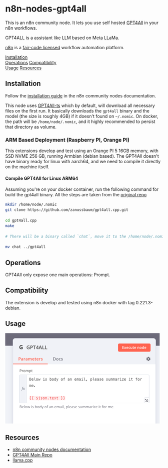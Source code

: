 # n8n-nodes-gpt4all

This is an n8n community node. It lets you use self hosted [GPT4All](https://github.com/nomic-ai/gpt4all) in your n8n workflows.

GPT4ALL is a assistant like LLM based on Meta LLaMa.

[n8n](https://n8n.io/) is a [fair-code licensed](https://docs.n8n.io/reference/license/) workflow automation platform.

[Installation](#installation)  
[Operations](#operations)
[Compatibility](#compatibility)  
[Usage](#usage)
[Resources](#resources)

## Installation

Follow the [installation guide](https://docs.n8n.io/integrations/community-nodes/installation/) in the n8n community nodes documentation.

This node uses [GPT4All-ts](https://github.com/nomic-ai/gpt4all-ts) which by default, will download all necessary files on the first run. It basically downloads the `gpt4all` binary and the model (the size is roughly 4GB) if it doesn't found on `~/.nomic`. On docker, the path will be `/home/node/.nomic`, and it highly recommended to persist that directory as volume.

### ARM Based Deployment (Raspberry PI, Orange PI)

This extensions develop and test using an Orange PI 5 16GB memory, with SSD NVME 256 GB, running Armbian (debian based). The GPT4All doesn't have binary ready for linux with aarch64, and we need to compile it directly on the machine itself.

#### Compile GPT4All for Linux ARM64

Assuming you're on your docker container, run the following command for build the gpt4all binary. All the steps are taken from the [original repo](https://github.com/zanussbaum/gpt4all.cpp)

```bash
mkdir /home/node/.nomic
git clone https://github.com/zanussbaum/gpt4all.cpp.git

cd gpt4all.cpp
make

# There will be a binary called `chat`, move it to the /home/node/.nomic with name gpt4all

mv chat ../gpt4all
```

## Operations

GPT4All only expose one main operations: Prompt.

## Compatibility

The extension is develop and tested using n8n docker with tag 0.221.3-debian.

## Usage

![Sample usages of GPT4All node](./gpt4-sample-usagse.png)

## Resources

* [n8n community nodes documentation](https://docs.n8n.io/integrations/community-nodes/)
* [GPT4All Main Repo](https://github.com/nomic-ai/gpt4all)
* [llama.cpp](https://github.com/ggerganov/llama.cpp)


